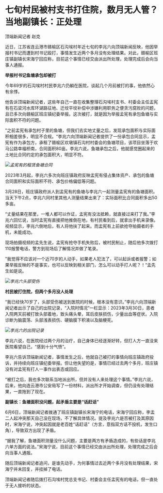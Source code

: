 

# 七旬村民被村支书打住院，数月无人管？当地副镇长：正处理

顶端新闻记者 赵克

近日，江苏省连云港市赣榆区石沟埃村年近七旬的李兆六向顶端新闻反映，他因举报村书记而遭到村书记殴打，事情发生近两个多月没有处理结果。对此，赣榆区班庄镇副镇长宋海宁回应称，目前这个事情已经交由派出所处理，处理完成后会向当事人通报。

**举报村书记鱼塘承包却被打**

今年69岁的石沟埃村村民李兆六仍躺在医院，谈起几个月前被打的事，他依然心有余悸。

他告诉顶端新闻记者，这些年自己一直在收集整理石沟埃村支书、村委会主任孟宪有在石梁河水库环湖路征地、迁坟平坟补偿中涉嫌利用职务之便贪污腐败的问题，且已多次向赣榆区班庄镇纪委举报。这次被打，就是因为举报孟宪有承包鱼塘与实际面积不符的问题。

”之前孟宪有承包村子里的鱼塘，但我们去实地丈量之后，发现承包面积与实际面积相差很多，明显不合规。“李兆六向顶端新闻记者提供了一份承包合同显示，孟宪有作为承包方，承租了赣榆区欢墩镇石沟村村委会的鱼塘项目，该项目坐落于欢马公路幸福桥南，合同面积80亩。李兆六说，鱼塘承包之后，他就感觉圈起来的土地比合同约定的承包面积大，明显不符。

![](https://inews.gtimg.com/om_bt/OEPHwmU1V3eUKXHcOeepMGrK8DY4xzBXTPLha0L0qhKz8AA/1000)_孟宪有的租赁鱼塘合同_

2023年3月起，李兆六多次向班庄镇政府反映孟宪有侵占集体资产、承包的鱼塘合同面积和实际面积不符、承包价格偏低等问题。

3月28日，班庄镇政府派人到孟宪有的鱼塘与李兆六一起测量孟宪有的鱼塘面积。当天下午2点，李兆六同村里其他人测量结果出来了：实际面积比合同面积多出50多亩。

“丈量结果在那里，一堆人都可以作证，孟宪有没法抵赖，就直接过来打了我。”李兆六回忆说，当时孟宪有直接把他推倒在地，有村民看到后，就拿出手机来录像。视频显示，李兆六倒地后，有人将他扶了起来。而孟宪有上前欲抢夺拍摄者的手机，未能成功。

现场拍摄视频的孟先生说，孟宪有抢夺手机失败后，被村民制止，随后他多次拨打110报警电话，警方到现场后了解情况并做了笔录。

”我觉得不应该对一个近70岁的人动手，如果老人犯法了，可以起诉或者报警；如果举报反映的不是事实，也可以反映到相关部门，怎么可以动手打人呢？！“孟先生如是说。

![](https://inews.gtimg.com/om_bt/Or8hHtenkmmQqc8ygfdp1re7UkCu_Q6Xtc2wsKLiMoQnEAA/1000)_李兆六头部受伤_

**村民被打住院，但两个多月没人处理**

“我已经快70岁了，头部受伤被送到医院的时候，根本没有意识。”李兆六向顶端新闻记者出示了自己的出院记录，“入院时情况”一栏显示：2023年3月30日，患者入院两天前被打致头部着地，致头痛头晕，耳后皮肤损伤，少量出血等症状。入院诊断为脑震荡、头部浅表损伤、硬脑膜下积液以及脑梗死。

![](https://inews.gtimg.com/om_bt/OoGa98MLxwTWpVHdfG2ZTZfT9LdhZYZj78J3mHJykifuMAA/1000)_李兆六的出院记录_

李兆六说，在医院经过两个月的治疗，自己身体已经逐渐好转，但打人方一直没来医院看望自己，“感到十分气愤”。

李兆六告诉顶端新闻记者，事情发生之后，他就自己被打的事情向班庄镇政府投诉，并持续向班庄镇纪委举报。但让他失望的是，事情已经过去两个多月，班庄镇没有对孟宪有打人一事作出表态或回应。

“被打之后，我也多次联系当地派出所，但并没有人来处理这个事情。”李兆六说，后来，他向连云港市公安局写了一份材料，派出所才开始调查，但仍没有处理结果，一直拖到了现在。

**副镇长：鱼塘面积没问题，起矛盾主要是“话赶话”**

6月6日，顶端新闻记者拨通了班庄镇副镇长宋海宁的电话，宋海宁回应称，李孟二人起冲突那天自己没在现场，不了解具体情况。提及李兆六是否被打及其原因时，宋海宁说，冲突起因就是老百姓“话赶话”（方言，意指双方话不投机，发生口角），导致双方出现了矛盾。

“据我了解，鱼塘面积测量没什么问题，主要是两方有矛盾造成的，有些话是李兆六单方面的说法。”宋海宁说，目前这个事情已经交由派出所处理，处理完成之后会向当事人通报。

随后顶端新闻记者追问，是谁先动手，为何事情过去近两个多月没有处理结果，宋海宁并未回复，并挂掉了电话。

顶端新闻记者随后拨打石沟埃村党总支书记、村委会主任孟宪有的电话，但一直处于无人接听的状态。

